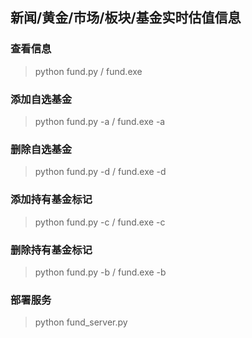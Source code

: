 ## 新闻/黄金/市场/板块/基金实时估值信息


### 查看信息
> python fund.py / fund.exe  

### 添加自选基金
> python fund.py -a / fund.exe -a

### 删除自选基金
> python fund.py -d / fund.exe -d

### 添加持有基金标记
> python fund.py -c / fund.exe -c

### 删除持有基金标记
> python fund.py -b / fund.exe -b

### 部署服务
> python fund_server.py
